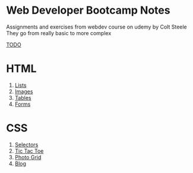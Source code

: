 # Web Developer Bootcamp Notes
Assignments and exercises from webdev course on udemy by Colt Steele
They go from really basic to more complex

[TODO](project.TODO)

# HTML
1. [Lists](HTML/list.html)
2. [Images](HTML/img.html)
3. [Tables](HTML/table.html)
4. [Forms](HTML/form.html)

# CSS
1. [Selectors](CSS/selectors/selectorsExercise.html)
2. [Tic Tac Toe](CSS/tic-tac-toe/board.html)
3. [Photo Grid](CSS/photo-grid/grid.html)
4. [Blog](CSS/blog/blog.html)